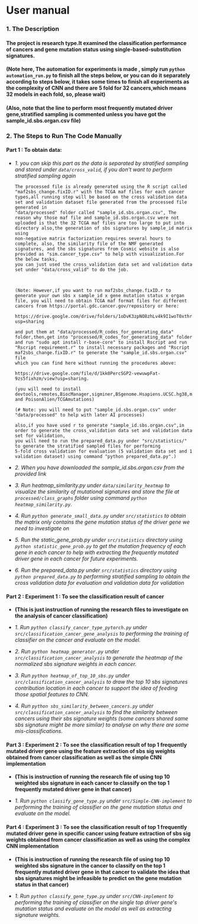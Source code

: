 # User manual 

### 1. The Description

#### The project is research type.It examined the classification performance of cancers and gene mutation status using single-based-substitution signatures.



#### (Note here, The automation for experiments is made , simply run `python automation_run.py` to finish all the steps below, or you can do it separately according to steps below, it takes some times to finish all experiments as the complexity of CNN and there are 5 fold for 32 cancers,which means 32 models in each fold, so, please wait)
#### (Also, note that the line to perform most frequently mutated driver gene,stratified sampling is commented unless you have got the sample_id.sbs.organ.csv file)

### 2. The Steps to Run The Code Manually
#### Part 1 : To obtain data:

* *1. you can skip this part as the data is separated by stratified sampling and stored under `data/cross_valid`, if you don't want to perform stratified sampling again*
   

      The processed file is already generated using the R script called "maf2sbs_change.fixID.r" with the TCGA maf files for each cancer types,all running step will be based on the cross validation data set and validation dataset file generated from the processed file generated in 
      "data/processed" folder called "sample_id.sbs.organ.csv", The reason why those maf file and sample_id.sbs.organ.csv were not uploaded is that the 32 TCGA maf files are too large to put into directory also,the generation of sbs signatures by sample_id matrix using 
      non-negative matrix factorization requires several hours to complete, also, the similarity file of the NMF generated signatures, and the sbs signatures from Cosmic website is also provided as "sim.cancer_type.csv" to help with visualization.For the below tasks, 
      you can just used the cross_validation data set and validation data set under "data/cross_valid" to do the job.



      (Note: However,if you want to run maf2sbs_change.fixID.r to generate your own sbs x sample_id x gene mutation status x organ file, you will need to obtain TCGA maf format files for different cancers from https://portal.gdc.cancer.gov/repository or here:
   
      https://drive.google.com/drive/folders/1oDvK3zpNO8zhLv4k9I1woT0xthrKGdAW?usp=sharing
   
      and put them at "data/processed/R_codes_for_generating_data" folder,then,get into "processed/R_codes_for_generating_data" folder and run "sudo apt install r-base-core" to install Rscript and run "Rscript requirement.r" to install necessary packages and "Rscript maf2sbs_change.fixID.r" to generate the "sample_id.sbs.organ.csv" file 
      which you can find here without running the procedures above:
   
      https://drive.google.com/file/d/1kk0PercSGP2-vewuwpFat-9zs5fixhzm/view?usp=sharing.
   
      (you will need to install devtools,remotes,BiocManager,sigminer,BSgenome.Hsapiens.UCSC.hg38,maftools and PoisonAlien/TCGAmutations)
      
      (# Note: you will need to put "sample_id.sbs.organ.csv" under "data/processed" to help with later AI processes)

      also,if you have used r to generate "sample_id.sbs.organ.csv",in order to generate the cross_validation data set and validation data set for validation, 
      you will need to run the prepared_data.py under "src/statistics/" to generate the stratified sampled files for performing 
      5-fold cross validation for evaluation (5 validation data set and 1 validation dataset) using command "python prepared_data.py".)

* *2. When you have downloaded the sample_id.sbs.organ.csv from the provided link*
  
* *3. Run heatmap_similarity.py under `data/similarity_heatmap` to visualize the similarity of mutational signatures and store the file at `processed/class_graphs` folder using command `python heatmap_similarity.py`.*

   
* *4. Run `python generate_small_data.py` under `src/statistics` to obtain the matrix only contains the gene mutation status of the driver gene we need to investigate on*


* *5. Run the static_gene_prob.py under `src/statistics` directory using `python statistic_gene_prob.py` to get the mutation frequency of each gene in each cancer to help with extracting the frequently mutated driver gene in each cancer for future experiments.* 


* *6. Run the prepared_data.py under `src/statistics` directory using `python prepared_data.py` to performing stratified sampling to obtain the cross validation data for evaluation and validation data for validation*


#### Part 2 : Experiment 1 : To see the classification result of cancer 

- **(This is just instruction of running the research files to investigate on the analysis of cancer classification)**
 
* *1. Run `python classify_cancer_type_pytorch.py` under `src/classification_cancer_gene_analysis` to performing the training of classifier on 
   the cancer and evaluate on the model.*
  

* *2. Run `python heatmap_generator.py` under `src/classification_cancer_analysis` to generate the heatmap of the normalized sbs signature weights in each cancer.*


* *3. Run `python heatmap_of_top_10_sbs.py` under `src/classification_cancer_analysis` to draw the top 10 sbs signatures contribution location in each cancer to support the idea of feeding those spatial features to CNN.*
   
   
* *4. Run `python sbs_similarity_between_cancers.py` under `src/classification_cancer_analysis` to find the similarity between cancers using their sbs signature weights (some cancers shared same sbs signature might be more similar) to analyse on why there are some mis-classifications.*


   
#### Part 3 : Experiment 2 : To see the classification result of top 1 frequently mutated driver gene using the feature extraction of sbs sig weights obtained from cancer classification as well as the simple CNN implementation

- **(This is instruction of running the research file of using top 10 weighted sbs signature in each cancer to classify on the top 1 frequently mutated driver gene in that cancer)**

* *1. Run `python classify_gene_type.py` under `src/Simple-CNN-implement` to performing the training of classifier on 
   the gene mutation status and evaluate on the model.*


  

#### Part 4 : Experiment 3 : To see the classification result of top 1 frequently mutated driver gene in specific cancer using feature extraction of sbs sig weights obtained from cancer classification as well as using the complex CNN implementation

- **(This is instruction of running the research file of using top 10 weighted sbs signature in the cancer to classify on the top 1 frequently mutated driver gene in that cancer to validate the idea that sbs signatures might be infeasible to predict on the gene mutation status in that cancer)** 


* *1. Run `python classify_gene_type.py` under `src/CNN-implement` to performing the training of classifier on 
   the single top driver gene's mutation status and evaluate on the model as well as extracting signature weights.*
   

